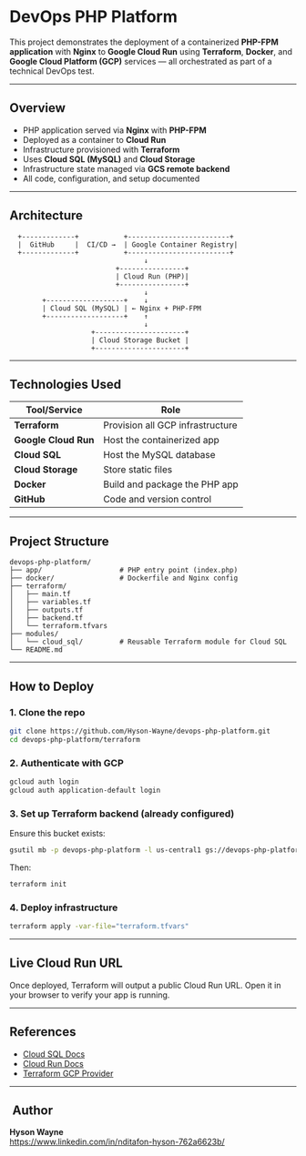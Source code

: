 
# DevOps PHP Platform 

This project demonstrates the deployment of a containerized **PHP-FPM application** with **Nginx** to **Google Cloud Run** using **Terraform**, **Docker**, and **Google Cloud Platform (GCP)** services — all orchestrated as part of a technical DevOps test.

---

## Overview

- PHP application served via **Nginx** with **PHP-FPM**
- Deployed as a container to **Cloud Run**
- Infrastructure provisioned with **Terraform**
- Uses **Cloud SQL (MySQL)** and **Cloud Storage**
- Infrastructure state managed via **GCS remote backend**
- All code, configuration, and setup documented

---

##  Architecture

```text
  +-------------+           +-------------------------+
  |  GitHub     |  CI/CD →  | Google Container Registry|
  +-------------+           +-------------------------+
                                 ↓
                          +----------------+
                          | Cloud Run (PHP)|
                          +----------------+
                                 ↓
        +-------------------+    ↓
        | Cloud SQL (MySQL) | ← Nginx + PHP-FPM
        +-------------------+    ↑
                                 ↓
                    +----------------------+
                    | Cloud Storage Bucket |
                    +----------------------+
```

---

##  Technologies Used

| Tool/Service       | Role                                  |
|--------------------|---------------------------------------|
| **Terraform**       | Provision all GCP infrastructure     |
| **Google Cloud Run**| Host the containerized app           |
| **Cloud SQL**       | Host the MySQL database              |
| **Cloud Storage**   | Store static files                   |
| **Docker**          | Build and package the PHP app        |
| **GitHub**          | Code and version control             |

---

##  Project Structure

```
devops-php-platform/
├── app/                   # PHP entry point (index.php)
├── docker/                # Dockerfile and Nginx config
├── terraform/
│   ├── main.tf
│   ├── variables.tf
│   ├── outputs.tf
│   ├── backend.tf
│   └── terraform.tfvars
├── modules/
│   └── cloud_sql/         # Reusable Terraform module for Cloud SQL
└── README.md
```

---

##  How to Deploy

### 1. Clone the repo

```bash
git clone https://github.com/Hyson-Wayne/devops-php-platform.git
cd devops-php-platform/terraform
```

### 2. Authenticate with GCP

```bash
gcloud auth login
gcloud auth application-default login
```

### 3. Set up Terraform backend (already configured)

Ensure this bucket exists:
```bash
gsutil mb -p devops-php-platform -l us-central1 gs://devops-php-platform-tfstate
```

Then:
```bash
terraform init
```

### 4. Deploy infrastructure

```bash
terraform apply -var-file="terraform.tfvars"
```

---

##  Live Cloud Run URL

Once deployed, Terraform will output a public Cloud Run URL. Open it in your browser to verify your app is running.

---

## References

- [Cloud SQL Docs](https://cloud.google.com/sql/docs/mysql)
- [Cloud Run Docs](https://cloud.google.com/run/docs)
- [Terraform GCP Provider](https://registry.terraform.io/providers/hashicorp/google/latest/docs)

---

## ‍ Author

**Hyson Wayne**  
https://www.linkedin.com/in/nditafon-hyson-762a6623b/


